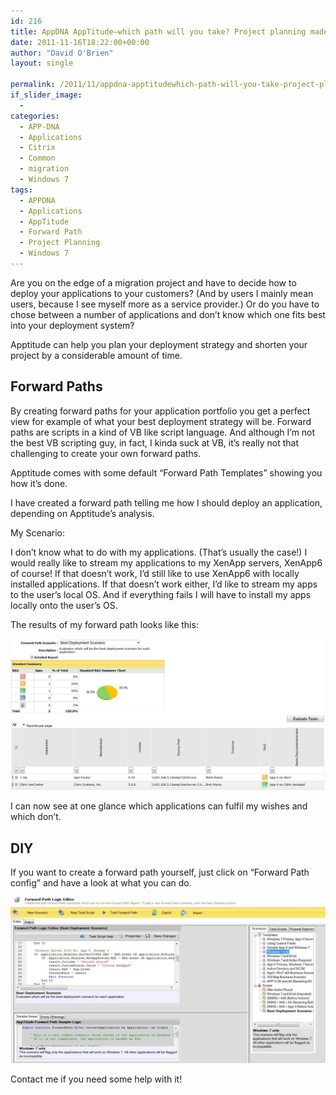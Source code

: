 ```yaml
---
id: 216
title: AppDNA AppTitude–which path will you take? Project planning made easy
date: 2011-11-16T18:22:00+00:00
author: "David O'Brien"
layout: single

permalink: /2011/11/appdna-apptitudewhich-path-will-you-take-project-planning-made-easy/
if_slider_image:
  -
categories:
  - APP-DNA
  - Applications
  - Citrix
  - Common
  - migration
  - Windows 7
tags:
  - APPDNA
  - Applications
  - AppTitude
  - Forward Path
  - Project Planning
  - Windows 7
---
```

Are you on the edge of a migration project and have to decide how to deploy your applications to your customers? (And by users I mainly mean users, because I see myself more as a service provider.)
Or do you have to chose between a number of applications and don’t know which one fits best into your deployment system?

Apptitude can help you plan your deployment strategy and shorten your project by a considerable amount of time.

## Forward Paths

By creating forward paths for your application portfolio you get a perfect view for example of what your best deployment strategy will be.
Forward paths are scripts in a kind of VB like script language. And although I’m not the best VB scripting guy, in fact, I kinda suck at VB, it’s really not that challenging to create your own forward paths.

Apptitude comes with some default “Forward Path Templates” showing you how it’s done.

I have created a forward path telling me how I should deploy an application, depending on Apptitude’s analysis.

My Scenario:

I don’t know what to do with my applications. (That’s usually the case!)
I would really like to stream my applications to my XenApp servers, XenApp6 of course!
If that doesn’t work, I’d still like to use XenApp6 with locally installed applications.
If that doesn’t work either, I’d like to stream my apps to the user’s local OS.
And if everything fails I will have to install my apps locally onto the user’s OS.

The results of my forward path looks like this:

![forward path](/media/2012/01/forward_path.jpg "forward_path")

I can now see at one glance which applications can fulfil my wishes and which don’t.

## DIY

If you want to create a forward path yourself, just click on “Forward Path config” and have a look at what you can do.

![forward path create](/media/2012/01/forward_path_create.jpg "forward_path_create")

Contact me if you need some help with it!


